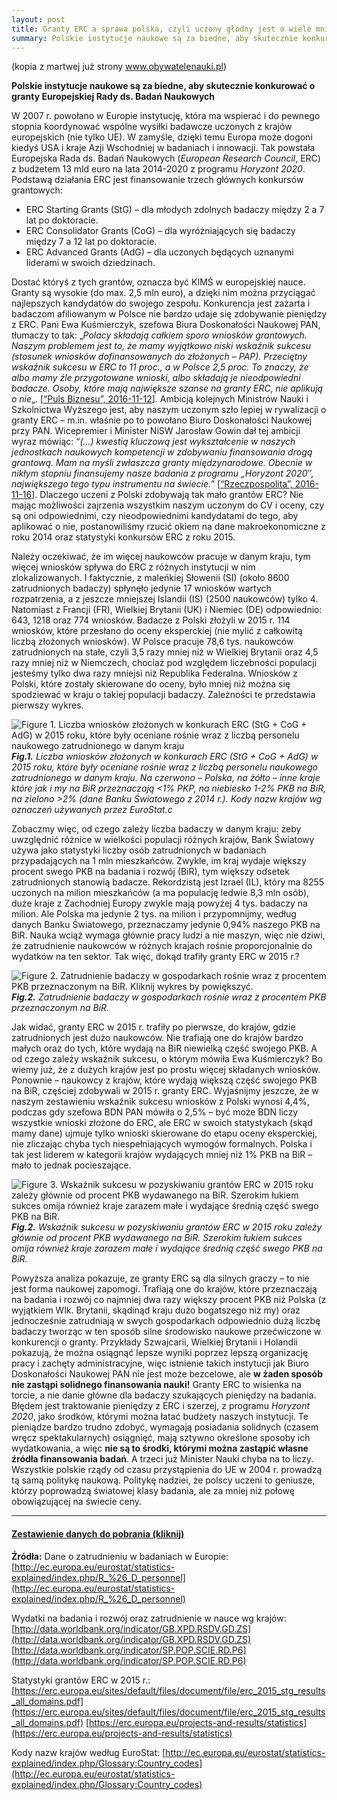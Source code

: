 ```yaml
---
layout: post
title: Granty ERC a sprawa polska, czyli uczony głodny jest o wiele mniej płodny
summary: Polskie instytucje naukowe są za biedne, aby skutecznie konkurować o granty Europejskiej Rady ds. Badań Naukowych. Mamy ich tyle, ile wynika z naszych wydatków na badania i rozwój (analiza AD 2016)
---
```

(kopia z martwej już strony www.obywatelenauki.pl)

**Polskie instytucje naukowe są za biedne, aby skutecznie konkurować o granty Europejskiej Rady ds. Badań Naukowych**

W 2007 r. powołano w Europie instytucję, która ma  wspierać i do pewnego stopnia koordynować wspólne wysiłki badawcze  uczonych z krajów europejskich (nie tylko UE). W zamyśle, dzięki temu  Europa może dogoni kiedyś USA i kraje Azji Wschodniej w badaniach i  innowacji. Tak powstała Europejska Rada ds. Badań Naukowych (*European Research Council*, ERC) z budżetem 13 mld euro na lata 2014-2020 z programu *Horyzont 2020*. Podstawą działania ERC jest finansowanie trzech głównych konkursów grantowych:

- ERC Starting Grants (StG) – dla młodych zdolnych badaczy między 2 a 7 lat po doktoracie.
- ERC Consolidator Grants (CoG) – dla wyróżniających się badaczy między 7 a 12 lat po doktoracie.
- ERC Advanced Grants (AdG) – dla uczonych będących uznanymi liderami w swoich dziedzinach.

Dostać któryś z tych grantów, oznacza być KIMŚ w  europejskiej nauce. Granty są wysokie (do max. 2,5 mln euro), a dzięki  nim można przyciągać najlepszych kandydatów do swojego zespołu.  Konkurencja jest zażarta i badaczom afiliowanym w Polsce nie bardzo  udaje się zdobywanie pieniędzy z ERC. Pani Ewa Kuśmierczyk, szefowa  Biura Doskonałości Naukowej PAN, tłumaczy to tak: „*Polacy składają  całkiem sporo wniosków grantowych. Naszym problemem jest to, że mamy  wyjątkowo niski wskaźnik sukcesu (stosunek wniosków dofinansowanych do  złożonych – PAP). Przeciętny wskaźnik sukcesu w ERC to 11 proc., a w  Polsce 2,5 proc. To znaczy, że albo mamy źle przygotowane wnioski, albo  składają je nieodpowiedni badacze. Osoby, które mają największe szanse  na granty ERC, nie aplikują o nie*„. [[“Puls Biznesu”, 2016-11-12](http://www.pb.pl/4647375,17372)]. Ambicją kolejnych Ministrów Nauki i Szkolnictwa Wyższego jest, aby  naszym uczonym szło lepiej w rywalizacji o granty ERC – m.in. właśnie po to powołano Biuro Doskonałości Naukowej przy PAN. Wicepremier i  Minister NiSW Jarosław Gowin dał tej ambicji wyraz mówiąc: “*(…)  kwestią kluczową jest wykształcenie w naszych jednostkach naukowych  kompetencji w zdobywaniu finansowania drogą grantową. Mam na myśli  zwłaszcza granty międzynarodowe. Obecnie w nikłym stopniu finansujemy  nasze badania z programu „Horyzont 2020″, największego tego typu  instrumentu na świecie.*” [[“Rzeczpospolita”, 2016-11-16](http://www.rp.pl/Polityka/311169912-Jaroslaw-Gowin-Wiek-emerytalny-Jestem-sceptyczny.html)]. Dlaczego uczeni z Polski zdobywają tak mało grantów ERC? Nie mając  możliwości zajrzenia wszystkim naszym uczonym do CV i oceny, czy są oni  odpowiednimi, czy nieodpowiednimi kandydatami do tego, aby aplikować o  nie, postanowiliśmy rzucić okiem na dane makroekonomiczne z roku 2014  oraz statystyki konkursów ERC z roku 2015.

Należy oczekiwać, że im więcej naukowców pracuje w  danym kraju, tym więcej wniosków spływa do ERC z różnych instytucji w  nim zlokalizowanych. I faktycznie, z maleńkiej Słowenii (SI) (około 8600 zatrudnionych badaczy) spłynęło jedynie 17 wniosków wartych  rozpatrzenia, a z jeszcze mniejszej Islandii (IS) (2500 naukowców) tylko 4. Natomiast z Francji (FR), Wielkiej Brytanii (UK) i Niemiec (DE)  odpowiednio: 643, 1218 oraz 774 wniosków. Badacze z Polski złożyli w  2015 r. 114 wniosków, które przesłano do oceny eksperckiej (nie mylić z  całkowitą liczbą złożonych wniosków). W Polsce pracuje 78,6 tys.  naukowców zatrudnionych na stałe, czyli 3,5 razy mniej niż w Wielkiej  Brytanii oraz 4,5 razy mniej niż w Niemczech, chociaż pod względem  liczebności populacji jesteśmy tylko dwa razy mniejsi niż Republika  Federalna. Wniosków z Polski, które zostały skierowane do oceny, było  mniej niż można się spodziewać w kraju o takiej populacji badaczy.  Zależności te przedstawia pierwszy wykres.

![Figure 1. Liczba wniosków złożonych w konkurach ERC (StG + CoG + AdG) w 2015 roku, które były oceniane rośnie wraz z liczbą personelu naukowego zatrudnionego w danym kraju](/public/postPics/glodny_ryc_01.png)
***Fig.1.** Liczba wniosków złożonych w konkurach ERC (StG + CoG + AdG) w 2015 roku, które były oceniane rośnie wraz z liczbą personelu naukowego zatrudnionego w danym kraju. Na czerwono – Polska, na żółto – inne kraje które jak i my na BiR przeznaczają <1% PKP, na niebiesko 1-2% PKB na BiR, na zielono >2% (dane Banku Światowego z 2014 r.). Kody nazw krajów wg oznaczeń używanych przez EuroStat.c*

Zobaczmy więc, od czego zależy liczba badaczy w danym kraju: żeby  uwzględnić różnice w wielkości populacji różnych krajów, Bank Światowy  używa jako statystyki liczby osób zatrudnionych w badaniach  przypadających na 1 mln mieszkańców. Zwykle, im kraj wydaje większy  procent swego PKB na badania i rozwój (BiR), tym większy odsetek  zatrudnionych stanowią badacze. Rekordzistą jest Izrael (IL), który ma  8255 uczonych na milion mieszkańców (a ma populację ledwie 8,3 mln  osób), duże kraje z Zachodniej Europy zwykle mają powyżej 4 tys. badaczy na milion. Ale Polska ma jedynie 2 tys. na milion i przypomnijmy,  według danych Banku Światowego, przeznaczamy jedynie 0,94% naszego PKB  na BiR. Nauka wciąż wymaga głównie pracy ludzi a nie maszyn, więc nie  dziwi, że zatrudnienie naukowców w różnych krajach rośnie  proporcjonalnie do wydatków na ten sektor. Tak więc, dokąd trafiły  granty ERC w 2015 r.?

![Figure 2. Zatrudnienie badaczy w gospodarkach rośnie wraz z procentem PKB przeznaczonym na BiR. Kliknij wykres by powiększyć.](/public/postPics/glodny_ryc_02.png)
***Fig.2.** Zatrudnienie badaczy w gospodarkach rośnie wraz z procentem PKB przeznaczonym na BiR.*

Jak widać, granty ERC w 2015 r. trafiły po pierwsze, do krajów, gdzie  zatrudnionych jest dużo naukowców. Nie trafiają one do krajów bardzo  małych oraz do tych, które wydają na BiR niewielką część swojego PKB. A  od czego zależy wskaźnik sukcesu, o którym mówiła Ewa Kuśmierczyk? Bo  wiemy już, że z dużych krajów jest po prostu więcej składanych wniosków. Ponownie – naukowcy z krajów, które wydają większą część swojego PKB na BiR, częściej zdobywali w 2015 r. granty ERC. Wyjaśnijmy jeszcze, że w  naszym zestawieniu wskaźnik sukcesu wniosków z Polski wynosi 4,4%,  podczas gdy szefowa BDN PAN mówiła o 2,5% – być może BDN liczy wszystkie wnioski złożone do ERC, ale ERC w swoich statystykach (skąd mamy dane)  ujmuje tylko wnioski skierowane do etapu oceny eksperckiej, nie  zliczając chyba tych niespełniających wymogów formalnych. Polska i tak  jest liderem w kategorii krajów wydających mniej niż 1% PKB na BiR –  mało to jednak pocieszające.

![Figure 3. Wskaźnik sukcesu w pozyskiwaniu grantów ERC w 2015 roku zależy głównie  od procent PKB wydawanego na BiR. Szerokim łukiem sukces omija również  kraje zarazem małe i wydające średnią część swego PKB na BiR.](/public/postPics/glodny_ryc_03.png)
***Fig.2.** Wskaźnik sukcesu w pozyskiwaniu grantów ERC w 2015 roku zależy głównie  od procent PKB wydawanego na BiR. Szerokim łukiem sukces omija również  kraje zarazem małe i wydające średnią część swego PKB na BiR.*

Powyższa analiza pokazuje, ze granty ERC są dla silnych graczy – to nie  jest forma naukowej zapomogi. Trafiają one do krajów, które przeznaczają na badania i rozwój co najmniej dwa razy większy procent PKB niż Polska (z wyjątkiem Wlk. Brytanii, skądinąd kraju dużo bogatszego niż my) oraz jednocześnie zatrudniają w swych gospodarkach odpowiednio dużą liczbę  badaczy tworząc w ten sposób silne środowisko naukowe przećwiczone w  konkurencji o granty. Przykłady Szwajcarii, Wielkiej Brytanii i Holandii pokazują, że można osiągnąć lepsze wyniki poprzez lepszą organizację  pracy i zachęty administracyjne, więc istnienie takich instytucji jak  Biuro Doskonałości Naukowej PAN nie jest może bezcelowe, ale **w żaden sposób nie zastąpi solidnego finansowania nauki!** Granty ERC to wisienka na torcie, a nie danie główne dla badaczy szukających pieniędzy na badania. Błędem jest traktowanie pieniędzy z ERC i szerzej, z programu *Horyzont 2020*, jako środków, którymi można łatać budżety naszych instytucji. Te  pieniądze bardzo trudno zdobyć, wymagają posiadania solidnych (czasem  wręcz spektakularnych) osiągnięć, mają sztywno określone sposoby ich  wydatkowania, a więc **nie są to środki, którymi można zastąpić własne źródła finansowania badań**. A trzeci już Minister Nauki chyba na to liczy. Wszystkie polskie rządy  od czasu przystąpienia do UE w 2004 r. prowadzą tą samą politykę  naukową. Politykę nadziei, że polscy uczeni to geniusze, którzy  poprowadzą światowej klasy badania, ale za mniej niż połowę  obowiązującej na świecie ceny.

--------------------------------------------------------------------------------------------------------------------
#### **[Zestawienie danych do pobrania (kliknij)](https://bitbucket.org/pbentkowski/erc_2015_grants_stats)** 

**Źródła:**
 Dane o zatrudnieniu w badaniach w Europie:
 [http://ec.europa.eu/eurostat/statistics-explained/index.php/R_%26_D_personnel](http://ec.europa.eu/eurostat/statistics-explained/index.php/R_%26_D_personnel)

Wydatki na badania i rozwój oraz zatrudnienie w nauce wg krajów:
 [http://data.worldbank.org/indicator/GB.XPD.RSDV.GD.ZS](http://data.worldbank.org/indicator/GB.XPD.RSDV.GD.ZS)
 [http://data.worldbank.org/indicator/SP.POP.SCIE.RD.P6](http://data.worldbank.org/indicator/SP.POP.SCIE.RD.P6)

Statystyki grantów ERC w 2015 r.:
 [https://erc.europa.eu/sites/default/files/document/file/erc_2015_stg_results_all_domains.pdf](https://erc.europa.eu/sites/default/files/document/file/erc_2015_stg_results_all_domains.pdf)
 [https://erc.europa.eu/projects-and-results/statistics](https://erc.europa.eu/projects-and-results/statistics)

Kody nazw krajów według EuroStat:
 [http://ec.europa.eu/eurostat/statistics-explained/index.php/Glossary:Country_codes](http://ec.europa.eu/eurostat/statistics-explained/index.php/Glossary:Country_codes)
